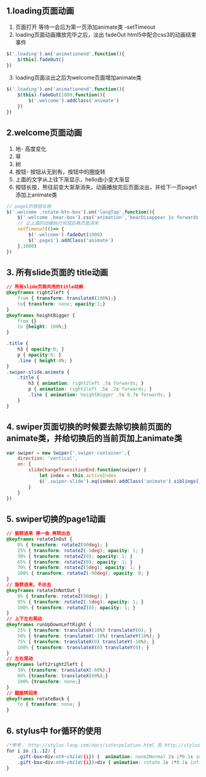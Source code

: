 ## 1.loading页面动画
1. 页面打开 等待一会后为第一页添加animate类 -setTimeout   
2. loading页面动画播放完毕之后，淡出  fadeOut  html5中配合css3的动画结束事件    
```javascript
$('.loading').on('animationend',function(){
    $(this).fadeOut()
})
```
3. loading页面淡出之后为welcome页面增加animate类
```javascript
$('.loading').on('animationend',function(){
    $(this).fadeOut(1000,function(){
        $('.welcome').addClass('animate')
    })
})
```
## 2.welcome页面动画
1. 地- 高度变化
2. 草   
3. 树  
4. 按钮- 按钮从无到有，按钮中的圈旋转
5. 上面的文字从上往下渐显示，hello由小变大渐显
6. 按钮长按，熊往前变大渐渐消失，动画播放完后页面淡出，并给下一页page1添加上animate类 
```javascript
// page1的按钮长按
$('.welcome .rotate-btn-box').on('longTap',function(){
    $('.welcome .bear-box').css('animation','bearDisappear 1s forwards')   //动画的时候 最好用了animation就全部用animation,不要和transition混用
    // 让上面的动画执行完成后再页面消失
    setTimeout(()=> {
        $('.welcome').fadeOut(1000)
        $('.page1').addClass('animate')
    },1000)    
})
```

## 3. 所有slide页面的 title动画
```css
// 所有slide页面共用的title动画
@keyframes right2left {
    from { transform: translateX(100%);}
    to{ transform: none; opacity:1;}
}
@keyframes heightBigger {
    from {}
    to {height: 100%;}
}

.title {
    h3 { opacity:0; }
    p { opacity:0; }
    .line { height:0%; }
}
.swiper-slide.animate {
    .title {
        h3 { animation: right2left .5s forwards; }
        p { animation: right2left .5s .2s forwards; }
        .line { animation: heightBigger .5s 0.7s forwards; }
    }
}
```

## 4. swiper页面切换的时候要去除切换前页面的animate类，并给切换后的当前页加上animate类
```javascript
var swiper = new Swiper('.swiper-container',{
    direction: 'vertical',
    on: {
        slideChangeTransitionEnd:function(swiper) {
            let index = this.activeIndex
            $('.swiper-slide').eq(index).addClass('animate').siblings().removeClass('animate');
        }
    }
})
```

## 5. swiper切换的page1动画
```css
// 旋转进来 停一会 再转出去
@keyframes rotateInOut {
    0% { transform: rotateZ(90deg); }
    25% { transform: rotateZ(-5deg); opacity: 1; }
    30% { transform: rotateZ(0); opacity: 1; }
    65% { transform: rotateZ(0); opacity: 1; }
    70% { transform: rotateZ(5deg); opacity: 1; }
    100% { transform: rotateZ(-90deg); opacity: 0; }
}
// 旋转进来，不出去
@keyframes rotateInNotOut {
    0% { transform: rotateZ(90deg); }
    95% { transform: rotateZ(-5deg); opacity: 1; }    
    100% { transform: rotateZ(0); opacity: 1; }
}
// 上下左右晃动
@keyframes runUpDownLeftRight {
    25% { transform: translateX(10%) translateY(0); }
    50% { transform: translateX(-10%) translateY(10%); }
    75% { transform: translateX(0) translateY(-10%); }
    100% { transform: translateX(0) translateY(0); }
}
// 左右晃动
@keyframes left2right2left {
    30% {transform: translateX(-60%);}
    60% {transform: translateX(60%);}
    100% {transform: none;}
}
// 腿旋转回来
@keyframes rotateBack {
    to { transform: none; }
}
```

## 6. stylus中 for循环的使用
```css
/*参考： http://stylus-lang.com/docs/interpolation.html 及 http://stylus-lang.com/docs/iteration.html*/
for i in (1..12) {
    .gift-box>div:nth-child({i}) {  animation: none2Normal 2s i*0.1s infinite;  }
    .gift-box>div:nth-child({i})>div { animation: rotate 1s i*0.1s infinite; }
} 
```